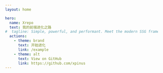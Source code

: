 ```yaml
---
layout: home

hero:
  name: Xrepo
  text: 我的前端进化之路
#  tagline: Simple, powerful, and performant. Meet the modern SSG framework you've always wanted.
  actions:
    - theme: brand
      text: 开始进化
      link: /example
    - theme: alt
      text: View on GitHub
      link: https://github.com/xpinus
---
```


